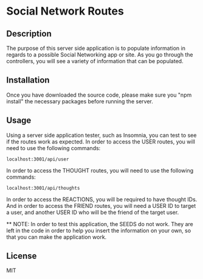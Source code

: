# Social Network Routes

## Description

The purpose of this server side application is to populate information in regards to a possible Social Networking app or site. As you go through the controllers, you will see a variety of information that can be populated.

## Installation

Once you have downloaded the source code, please make sure you "npm install" the necessary packages before running the server. 

## Usage
Using a server side application tester, such as Insomnia, you can test to see if the routes work as expected.
In order to access the USER routes, you will need to use the following commands:

```
localhost:3001/api/user
```

In order to access the THOUGHT routes, you will need to use the following commands:

```
localhost:3001/api/thoughts
```

In order to access the REACTIONS, you will be required to have thought IDs.
And in order to access the FRIEND routes, you will need a USER ID to target a user, and another USER ID who will be the friend of the target user.

** NOTE: In order to test this application, the SEEDS do not work. They are left in the code in order to help you insert the information on your own, so that you can make the application work.

## License
MIT
